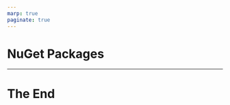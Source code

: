 ```yaml
---
marp: true
paginate: true
---
```


<style>
section { justify-content: flex-start; }
</style>

# NuGet Packages

----

<!-- _backgroundColor: #222 -->

# The End

